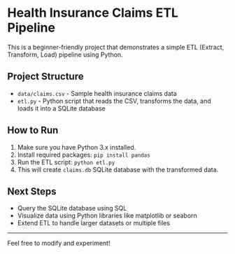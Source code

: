 # Health Insurance Claims ETL Pipeline

This is a beginner-friendly project that demonstrates a simple ETL (Extract, Transform, Load) pipeline using Python.

## Project Structure
- `data/claims.csv` - Sample health insurance claims data
- `etl.py` - Python script that reads the CSV, transforms the data, and loads it into a SQLite database

## How to Run
1. Make sure you have Python 3.x installed.
2. Install required packages: `pip install pandas`
3. Run the ETL script: `python etl.py`
4. This will create `claims.db` SQLite database with the transformed data.

## Next Steps
- Query the SQLite database using SQL
- Visualize data using Python libraries like matplotlib or seaborn
- Extend ETL to handle larger datasets or multiple files

---
Feel free to modify and experiment!
